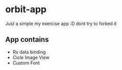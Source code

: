 # orbit-app

Just a simple my exercise app :D
dont try to forked it

## App contains 
* Rx data binding
* Cicle Image View
* Custom Font
